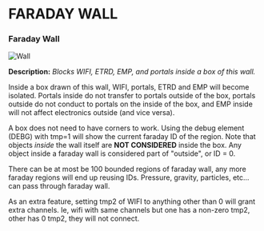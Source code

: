 # FARADAY WALL
### Faraday Wall

![Wall](https://i.imgur.com/twkYnzk.gif)

**Description:**  *Blocks WIFI, ETRD, EMP, and portals inside a box of this wall.*

Inside a box drawn of this wall, WIFI, portals, ETRD and EMP will become isolated. Portals inside do not transfer to portals outside of the box, portals outside do not conduct to portals on the inside of the box, and EMP inside will not affect electronics outside (and vice versa).

A box does not need to have corners to work. Using the debug element (DEBG) with tmp=1 will show the current faraday ID of the region. Note that objects *inside* the wall itself are **NOT CONSIDERED** inside the box. Any object inside a faraday wall is considered part of "outside", or ID = 0.

There can be at most be 100 bounded regions of faraday wall, any more faraday regions will end up reusing IDs. Pressure, gravity, particles, etc... can pass through faraday wall.

As an extra feature, setting tmp2 of WIFI to anything other than 0 will grant extra channels. Ie, wifi with same channels but one has a non-zero tmp2, other has 0 tmp2, they will not connect.
